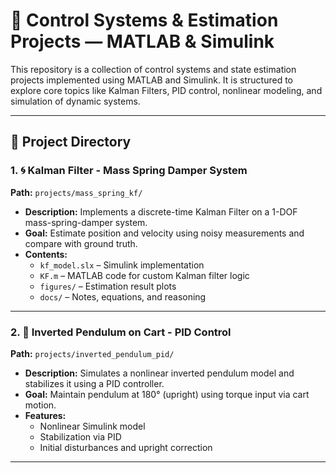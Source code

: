 # 🤖 Control Systems & Estimation Projects — MATLAB & Simulink

This repository is a collection of control systems and state estimation projects implemented using MATLAB and Simulink. It is structured to explore core topics like Kalman Filters, PID control, nonlinear modeling, and simulation of dynamic systems.

---

## 📂 Project Directory

### 1. 🌀 Kalman Filter - Mass Spring Damper System
**Path:** `projects/mass_spring_kf/`

- **Description:** Implements a discrete-time Kalman Filter on a 1-DOF mass-spring-damper system.
- **Goal:** Estimate position and velocity using noisy measurements and compare with ground truth.
- **Contents:**
  - `kf_model.slx` – Simulink implementation
  - `KF.m` – MATLAB code for custom Kalman filter logic
  - `figures/` – Estimation result plots
  - `docs/` – Notes, equations, and reasoning

---

### 2. 🎯 Inverted Pendulum on Cart - PID Control
**Path:** `projects/inverted_pendulum_pid/`

- **Description:** Simulates a nonlinear inverted pendulum model and stabilizes it using a PID controller.
- **Goal:** Maintain pendulum at 180° (upright) using torque input via cart motion.
- **Features:**
  - Nonlinear Simulink model
  - Stabilization via PID
  - Initial disturbances and upright correction

---
